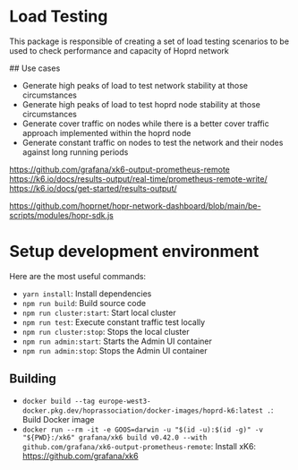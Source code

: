 # Load Testing

This package is responsible of creating a set of load testing scenarios to be used to check performance and capacity of Hoprd network

## Use cases

- Generate high peaks of load to test network stability at those circumstances
- Generate high peaks of load to test hoprd node stability at those circumstances
- Generate cover traffic on nodes while there is a better cover traffic approach implemented within the hoprd node
- Generate constant traffic on nodes to test the network and their nodes against long running periods

https://github.com/grafana/xk6-output-prometheus-remote
https://k6.io/docs/results-output/real-time/prometheus-remote-write/
https://k6.io/docs/get-started/results-output/

https://github.com/hoprnet/hopr-network-dashboard/blob/main/be-scripts/modules/hopr-sdk.js

# Setup development environment

Here are the most useful commands:

- `yarn install`: Install dependencies
- `npm run build`: Build source code
- `npm run cluster:start`: Start local cluster
- `npm run test`: Execute constant traffic test locally
- `npm run cluster:stop`: Stops the local cluster
- `npm run admin:start`: Starts the Admin UI container
- `npm run admin:stop`: Stops the Admin UI container


## Building

- `docker build --tag europe-west3-docker.pkg.dev/hoprassociation/docker-images/hoprd-k6:latest .`: Build Docker image
- `docker run --rm -it -e GOOS=darwin -u "$(id -u):$(id -g)" -v "${PWD}:/xk6" grafana/xk6 build v0.42.0 --with github.com/grafana/xk6-output-prometheus-remote`: Install xK6: https://github.com/grafana/xk6
